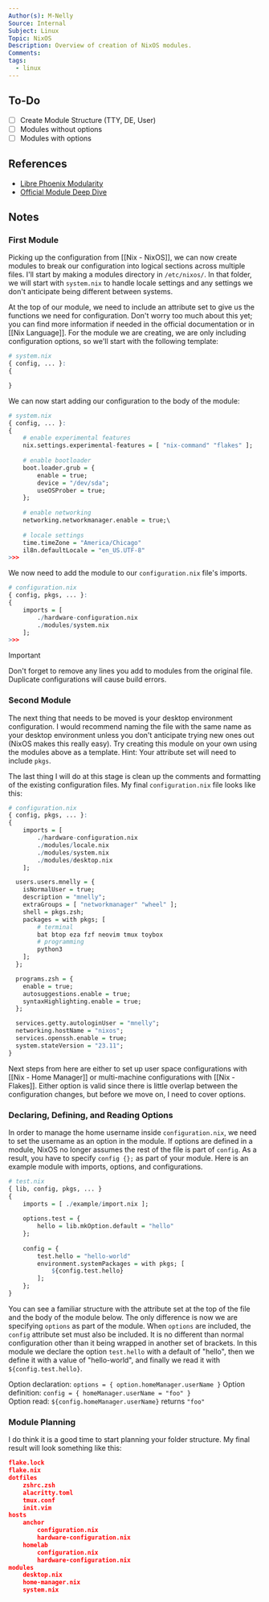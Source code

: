 ```yaml
---
Author(s): M-Nelly
Source: Internal
Subject: Linux
Topic: NixOS
Description: Overview of creation of NixOS modules.
Comments: 
tags:
  - linux
---
```

## To-Do
- [ ] Create Module Structure (TTY, DE, User)
- [ ] Modules without options
- [ ] Modules with options
## References
- [Libre Phoenix Modularity](https://www.youtube.com/watch?v=bV3hfalcSKs)
- [Official Module Deep Dive](https://nix.dev/tutorials/module-system/module-system)
## Notes
### First Module
Picking up the configuration from [[Nix - NixOS]], we can now create modules to break our configuration into logical sections across multiple files.  I'll start by making a modules directory in `/etc/nixos/`. In that folder, we will start with `system.nix` to handle locale settings and any settings we don't anticipate being different between systems.

At the top of our module, we need to include an attribute set to give us the functions we need for configuration. Don't worry too much about this yet; you can find more information if needed in the official documentation or in [[Nix Language]]. For the module we are creating, we are only including configuration options, so we'll start with the following template:
```r
# system.nix
{ config, ... }:
{

}
```
We can now start adding our configuration to the body of the module:
```r
# system.nix
{ config, ... }:
{
	# enable experimental features
	nix.settings.experimental-features = [ "nix-command" "flakes" ];
	
	# enable bootloader
	boot.loader.grub = {
		enable = true;
		device = "/dev/sda";
		useOSProber = true;
	};
	
	# enable networking
	networking.networkmanager.enable = true;\
	
	# locale settings
	time.timeZone = "America/Chicago"
	il8n.defaultLocale = "en_US.UTF-8"
>>>
```
We now need to add the module to our `configuration.nix` file's imports.
```r
# configuration.nix
{ config, pkgs, ... }:
{
	imports = [
		./hardware-configuration.nix
		./modules/system.nix
	];
>>>
```
>[!IMPORTANT]
>Don't forget to remove any lines you add to modules from the original file. Duplicate configurations will cause build errors. 
### Second Module
The next thing that needs to be moved is your desktop environment configuration. I would recommend naming the file with the same name as your desktop environment unless you don't anticipate trying new ones out (NixOS makes this really easy). Try creating this module on your own using the modules above as a template. Hint: Your attribute set will need to include `pkgs`. 

The last thing I will do at this stage is clean up the comments and formatting of the existing configuration files. My final `configuration.nix` file looks like this:
```r
# configuration.nix
{ config, pkgs, ... }:
{
	imports = [
		./hardware-configuration.nix
	    ./modules/locale.nix
	    ./modules/system.nix
	    ./modules/desktop.nix
	];

  users.users.mnelly = {
    isNormalUser = true;
    description = "mnelly";
    extraGroups = [ "networkmanager" "wheel" ];
    shell = pkgs.zsh;
    packages = with pkgs; [
		# terminal
	    bat btop eza fzf neovim tmux toybox
	    # programming
	    python3
    ];
  };

  programs.zsh = {
    enable = true;
    autosuggestions.enable = true;
    syntaxHighlighting.enable = true;
  };

  services.getty.autologinUser = "mnelly";
  networking.hostName = "nixos"; 
  services.openssh.enable = true;
  system.stateVersion = "23.11";
}
```

Next steps from here are either to set up user space configurations with [[Nix - Home Manager]] or multi-machine configurations with [[Nix - Flakes]]. Either option is valid since there is little overlap between the configuration changes, but before we move on, I need to cover options. 
### Declaring, Defining, and Reading Options
In order to manage the home username inside `configuration.nix`, we need to set the username as an option in the module. If options are defined in a module, NixOS no longer assumes the rest of the file is part of `config`. As a result, you have to specify `config {};` as part of your module. Here is an example module with imports, options, and configurations. 
```r
# test.nix
{ lib, config, pkgs, ... }
{
	imports = [ ./example/import.nix ];
	
	options.test = {
		hello = lib.mkOption.default = "hello"
	};
	
	config = {
		test.hello = "hello-world"
		environment.systemPackages = with pkgs; [
			${config.test.hello}
		];
	};
}
```
You can see a familiar structure with the attribute set at the top of the file and the body of the module below. The only difference is now we are specifying `options` as part of the module. When `options` are included, the `config` attribute set must also be included. It is no different than normal configuration other than it being wrapped in another set of brackets. In this module we declare the option `test.hello` with a default of "hello", then we define it with a value of "hello-world", and finally we read it with `${config.test.hello}`. 

Option declaration: `options = { option.homeManager.userName }` 
Option definition: `config = { homeManager.userName = "foo" }`  
Option read:  `${config.homeManager.userName}` returns `"foo"`
### Module Planning  
I do think it is a good time to start planning your folder structure. My final result will look something like this:
```json
flake.lock
flake.nix
dotfiles
	zshrc.zsh
	alacritty.toml
	tmux.conf
	init.vim
hosts
	anchor
		configuration.nix
		hardware-configuration.nix
	homelab
		configuration.nix
		hardware-configuration.nix
modules
	desktop.nix
	home-manager.nix
	system.nix
```